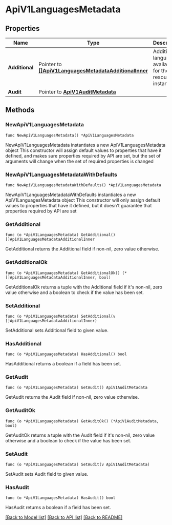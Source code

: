 # ApiV1LanguagesMetadata

## Properties

Name | Type | Description | Notes
------------ | ------------- | ------------- | -------------
**Additional** | Pointer to [**[]ApiV1LanguagesMetadataAdditionalInner**](ApiV1LanguagesMetadataAdditionalInner.md) | Additional languages available for the resource instance. | [optional] 
**Audit** | Pointer to [**ApiV1AuditMetadata**](ApiV1AuditMetadata.md) |  | [optional] 

## Methods

### NewApiV1LanguagesMetadata

`func NewApiV1LanguagesMetadata() *ApiV1LanguagesMetadata`

NewApiV1LanguagesMetadata instantiates a new ApiV1LanguagesMetadata object
This constructor will assign default values to properties that have it defined,
and makes sure properties required by API are set, but the set of arguments
will change when the set of required properties is changed

### NewApiV1LanguagesMetadataWithDefaults

`func NewApiV1LanguagesMetadataWithDefaults() *ApiV1LanguagesMetadata`

NewApiV1LanguagesMetadataWithDefaults instantiates a new ApiV1LanguagesMetadata object
This constructor will only assign default values to properties that have it defined,
but it doesn't guarantee that properties required by API are set

### GetAdditional

`func (o *ApiV1LanguagesMetadata) GetAdditional() []ApiV1LanguagesMetadataAdditionalInner`

GetAdditional returns the Additional field if non-nil, zero value otherwise.

### GetAdditionalOk

`func (o *ApiV1LanguagesMetadata) GetAdditionalOk() (*[]ApiV1LanguagesMetadataAdditionalInner, bool)`

GetAdditionalOk returns a tuple with the Additional field if it's non-nil, zero value otherwise
and a boolean to check if the value has been set.

### SetAdditional

`func (o *ApiV1LanguagesMetadata) SetAdditional(v []ApiV1LanguagesMetadataAdditionalInner)`

SetAdditional sets Additional field to given value.

### HasAdditional

`func (o *ApiV1LanguagesMetadata) HasAdditional() bool`

HasAdditional returns a boolean if a field has been set.

### GetAudit

`func (o *ApiV1LanguagesMetadata) GetAudit() ApiV1AuditMetadata`

GetAudit returns the Audit field if non-nil, zero value otherwise.

### GetAuditOk

`func (o *ApiV1LanguagesMetadata) GetAuditOk() (*ApiV1AuditMetadata, bool)`

GetAuditOk returns a tuple with the Audit field if it's non-nil, zero value otherwise
and a boolean to check if the value has been set.

### SetAudit

`func (o *ApiV1LanguagesMetadata) SetAudit(v ApiV1AuditMetadata)`

SetAudit sets Audit field to given value.

### HasAudit

`func (o *ApiV1LanguagesMetadata) HasAudit() bool`

HasAudit returns a boolean if a field has been set.


[[Back to Model list]](../README.md#documentation-for-models) [[Back to API list]](../README.md#documentation-for-api-endpoints) [[Back to README]](../README.md)


